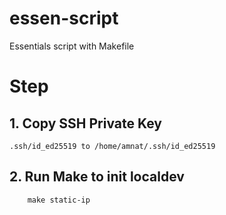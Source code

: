 # essen-script
Essentials script with Makefile

# Step
## 1. Copy SSH Private Key
```
.ssh/id_ed25519 to /home/amnat/.ssh/id_ed25519
```
## 2. Run Make to init localdev
```
    make static-ip
```